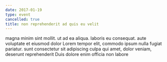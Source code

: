 ```yaml
---
date: 2017-01-19
type: event
cancelled: true
title: non reprehenderit ad quis eu velit
---
```

magna minim sint mollit. ut ad ea aliqua. laboris eu consequat. aute voluptate et eiusmod dolor Lorem tempor elit, commodo ipsum nulla fugiat pariatur. sunt consectetur sit adipiscing culpa qui amet, dolor veniam, deserunt reprehenderit Duis dolore enim officia non labore